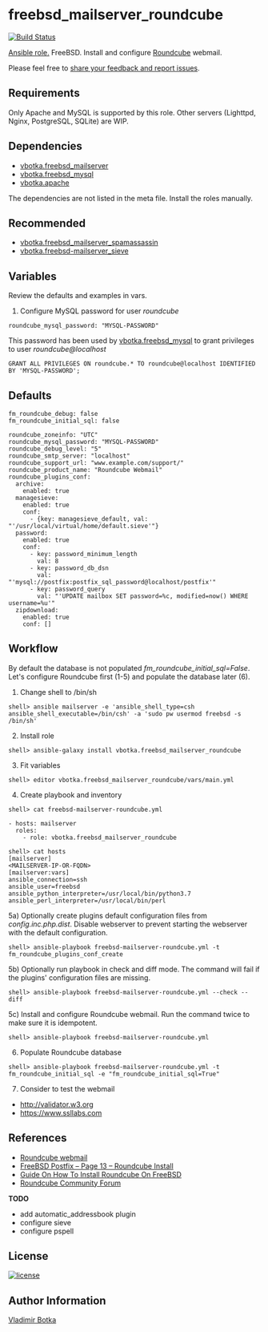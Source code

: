 # freebsd_mailserver_roundcube

[![Build Status](https://travis-ci.org/vbotka/ansible-freebsd-mailserver-roundcube.svg?branch=master)](https://travis-ci.org/vbotka/freebsd-mailserver-roundcube)

[Ansible role.](https://galaxy.ansible.com/vbotka/freebsd_mailserver_roundcube/) FreeBSD. Install and configure [Roundcube](https://roundcube.net/) webmail.

Please feel free to [share your feedback and report issues](https://github.com/vbotka/ansible-freebsd-mailserver-roundcube/issues).

## Requirements

Only Apache and MySQL is supported by this role. Other servers (Lighttpd, Nginx, PostgreSQL, SQLite) are WIP.


## Dependencies

- [vbotka.freebsd_mailserver](https://galaxy.ansible.com/vbotka/freebsd_mailserver/)
- [vbotka.freebsd_mysql](https://galaxy.ansible.com/vbotka/freebsd_mysql/)
- [vbotka.apache](https://galaxy.ansible.com/vbotka/apache/)

The dependencies are not listed in the meta file. Install the roles manually.


## Recommended

- [vbotka.freebsd_mailserver_spamassassin](https://galaxy.ansible.com/vbotka/freebsd_mailserver_spamassassin/)
- [vbotka.freebsd-mailserver_sieve](https://galaxy.ansible.com/vbotka/freebsd_mailserver_sieve/)


## Variables

Review the defaults and examples in vars.


1) Configure MySQL password for user *roundcube*

```
roundcube_mysql_password: "MYSQL-PASSWORD"
```
This password has been used by [vbotka.freebsd_mysql](https://galaxy.ansible.com/vbotka/freebsd_mysql/) to grant privileges to user *roundcube@localhost*
```
GRANT ALL PRIVILEGES ON roundcube.* TO roundcube@localhost IDENTIFIED BY 'MYSQL-PASSWORD';
```


## Defaults

```
fm_roundcube_debug: false
fm_roundcube_initial_sql: false

roundcube_zoneinfo: "UTC"
roundcube_mysql_password: "MYSQL-PASSWORD"
roundcube_debug_level: "5"
roundcube_smtp_server: "localhost"
roundcube_support_url: "www.example.com/support/"
roundcube_product_name: "Roundcube Webmail"
roundcube_plugins_conf:
  archive:
    enabled: true
  managesieve:
    enabled: true
    conf:
      - {key: managesieve_default, val: "'/usr/local/virtual/home/default.sieve'"}
  password:
    enabled: true
    conf:
      - key: password_minimum_length
        val: 8
      - key: password_db_dsn
        val: "'mysql://postfix:postfix_sql_password@localhost/postfix'"
      - key: password_query
        val: "'UPDATE mailbox SET password=%c, modified=now() WHERE username=%u'"
  zipdownload:
    enabled: true
    conf: []
```


## Workflow

By default the database is not populated *fm_roundcube_initial_sql=False*. Let's configure Roundcube first (1-5) and populate the database later (6).

1) Change shell to /bin/sh

```
shell> ansible mailserver -e 'ansible_shell_type=csh ansible_shell_executable=/bin/csh' -a 'sudo pw usermod freebsd -s /bin/sh'
```

2) Install role

```
shell> ansible-galaxy install vbotka.freebsd_mailserver_roundcube
```

3) Fit variables

```
shell> editor vbotka.freebsd_mailserver_roundcube/vars/main.yml
```

4) Create playbook and inventory

```
shell> cat freebsd-mailserver-roundcube.yml

- hosts: mailserver
  roles:
    - role: vbotka.freebsd_mailserver_roundcube
```

```
shell> cat hosts
[mailserver]
<MAILSERVER-IP-OR-FQDN>
[mailserver:vars]
ansible_connection=ssh
ansible_user=freebsd
ansible_python_interpreter=/usr/local/bin/python3.7
ansible_perl_interpreter=/usr/local/bin/perl
```

5a) Optionally create plugins default configuration files from *config.inc.php.dist*. Disable webserver to prevent starting the webserver with the default configuration.

```
shell> ansible-playbook freebsd-mailserver-roundcube.yml -t fm_roundcube_plugins_conf_create
```

5b) Optionally run playbook in check and diff mode. The command will fail if the plugins' configuration files are missing.

```
shell> ansible-playbook freebsd-mailserver-roundcube.yml --check --diff
```

5c) Install and configure Roundcube webmail. Run the command twice to make sure it is idempotent.

```
shell> ansible-playbook freebsd-mailserver-roundcube.yml
```

6) Populate Roundcube database

```
shell> ansible-playbook freebsd-mailserver-roundcube.yml -t fm_roundcube_initial_sql -e "fm_roundcube_initial_sql=True"
```

7) Consider to test the webmail

- http://validator.w3.org
- https://www.ssllabs.com
		

## References

- [Roundcube webmail](https://roundcube.net/)
- [FreeBSD Postfix – Page 13 – Roundcube Install](http://www.purplehat.org/?page_id=20)
- [Guide On How To Install Roundcube On FreeBSD](http://www.xfiles.dk/guide-on-how-to-install-roundcube-on-freebsd/)
- [Roundcube Community Forum](http://www.roundcubeforum.net/)


**TODO**

- add automatic_addressbook plugin
- configure sieve
- configure pspell


## License

[![license](https://img.shields.io/badge/license-BSD-red.svg)](https://www.freebsd.org/doc/en/articles/bsdl-gpl/article.html)


## Author Information

[Vladimir Botka](https://botka.link)
